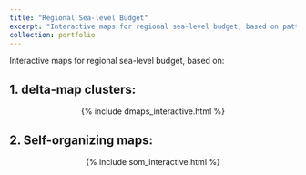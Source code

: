 ```yaml
---
title: "Regional Sea-level Budget"
excerpt: "Interactive maps for regional sea-level budget, based on pattern detection algorithms. <br/><img src='/images/dmaps.png'>"
collection: portfolio
---
```


Interactive maps for regional sea-level budget, based on:

## 1. delta-map clusters:
<center>
{% include dmaps_interactive.html %}
</center>

## 2. Self-organizing maps: 
<center>
{% include som_interactive.html %}
</center>

